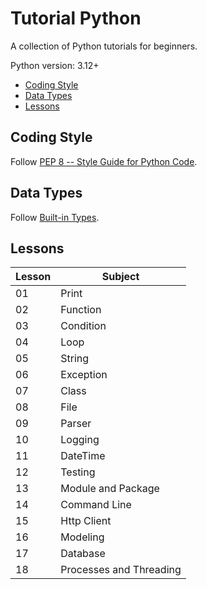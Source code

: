 # Tutorial Python  <!-- omit in toc -->

A collection of Python tutorials for beginners.

Python version: 3.12+

<!-- TOC -->
- [Coding Style](#coding-style)
- [Data Types](#data-types)
- [Lessons](#lessons)
<!-- /TOC -->

## Coding Style

Follow [PEP 8 -- Style Guide for Python Code](https://peps.python.org/pep-0008/).

## Data Types

Follow [Built-in Types](https://docs.python.org/3/library/stdtypes.html).

## Lessons

| Lesson | Subject                 |
| ------ | ----------------------- |
| 01     | Print                   |
| 02     | Function                |
| 03     | Condition               |
| 04     | Loop                    |
| 05     | String                  |
| 06     | Exception               |
| 07     | Class                   |
| 08     | File                    |
| 09     | Parser                  |
| 10     | Logging                 |
| 11     | DateTime                |
| 12     | Testing                 |
| 13     | Module and Package      |
| 14     | Command Line            |
| 15     | Http Client             |
| 16     | Modeling                |
| 17     | Database                |
| 18     | Processes and Threading |
